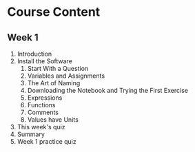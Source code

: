 <h1>Course Content</h1>

<h2>Week 1</h2>

<ol>
<li>Introduction</li>

<li>Install the Software
    <ol style = '1.1'>
    <li>Start With a Question</li>
    <li>Variables and Assignments</li>
    <li>The Art of Naming</li>
    <li>Downloading the Notebook and Trying the First Exercise</li>
    <li>Expressions</li>
    <li>Functions</li>
    <li>Comments</li>
    <li>Values have Units</li>
    </ol>
</li>

<li>This week's quiz</li>
<li>Summary</li>
<li>Week 1 practice quiz</li>

</ol>